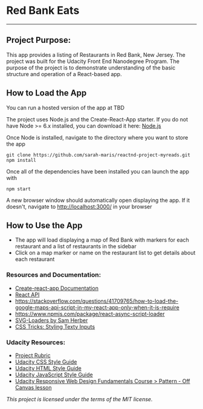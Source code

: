# Red Bank Eats
---

## Project Purpose:

This app provides a listing of Restaurants in Red Bank, New Jersey.   The project was built for the Udacity Front End Nanodegree Program. The purpose of the project is to demonstrate understanding of the basic structure and operation of a React-based app.

## How to Load the App
You can run a hosted version of the app at TBD

The project uses Node.js and the Create-React-App starter.  If you do not have Node >= 6.x installed, you can download it here: [Node.js](https://nodejs.org/en/)

Once Node is installed, navigate to the directory where you want to store the app
```
git clone https://github.com/sarah-maris/reactnd-project-myreads.git
npm install
```
Once all of the dependencies have been installed you can launch the app with
```
npm start
```

A new browser window should automatically open displaying the app.  If it doesn't, navigate to [http://localhost:3000/](http://localhost:3000/) in your browser


## How to Use the App
* The app will load displaying a map of Red Bank with markers for each restaurant and a list of restaurants in the sidebar
* Click on a map marker or name on the restaurant list to get details about each restaurant


### Resources and Documentation:
* [Create-react-app Documentation](https://github.com/facebookincubator/create-react-app)
* [React API](https://facebook.github.io/react/docs/react-api.html)
* https://stackoverflow.com/questions/41709765/how-to-load-the-google-maps-api-script-in-my-react-app-only-when-it-is-require
* https://www.npmjs.com/package/react-async-script-loader
* [SVG-Loaders by Sam Herber](https://github.com/SamHerbert/SVG-Loaders)
* [CSS Tricks: Styling Texty Inputs](https://css-tricks.com/styling-texty-inputs-only/)


### Udacity Resources:
* [Project Rubric](https://review.udacity.com/#!/rubrics/1351/view)
* [Udacity CSS Style Guide](http://udacity.github.io/frontend-nanodegree-styleguide/css.html)
* [Udacity HTML Style Guide](http://udacity.github.io/frontend-nanodegree-styleguide/index.html)
* [Udacity JavaScript Style Guide](http://udacity.github.io/frontend-nanodegree-styleguide/javascript.html)
* [Udacity Responsive Web Design Fundamentals Course > Pattern - Off Canvas lesson](https://classroom.udacity.com/courses/ud893/lessons/3561069759/concepts/35307193050923)


*This project is licensed under the terms of the MIT license.*
